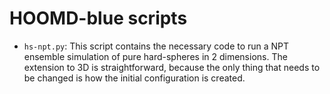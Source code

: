 # HOOMD-blue scripts

- `hs-npt.py`: This script contains the necessary code to run a NPT ensemble simulation of pure hard-spheres in 2 dimensions. The extension to 3D is straightforward, because the only thing that needs to be changed is how the initial configuration is created.